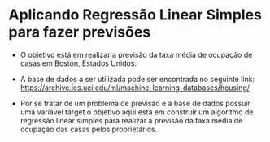# Aplicando Regressão Linear Simples para fazer previsões

* O objetivo está em realizar a previsão da taxa média de ocupação de casas em Boston, Estados Unidos.

* A base de dados a ser utilizada pode ser encontrada no seguinte link: https://archive.ics.uci.edu/ml/machine-learning-databases/housing/

* Por se tratar de um problema de previsão e a base de dados possuir uma variável target o objetivo aqui está em construir um algoritmo de regressão linear simples para realizar a previsão da taxa média de ocupação das casas pelos proprietários.

